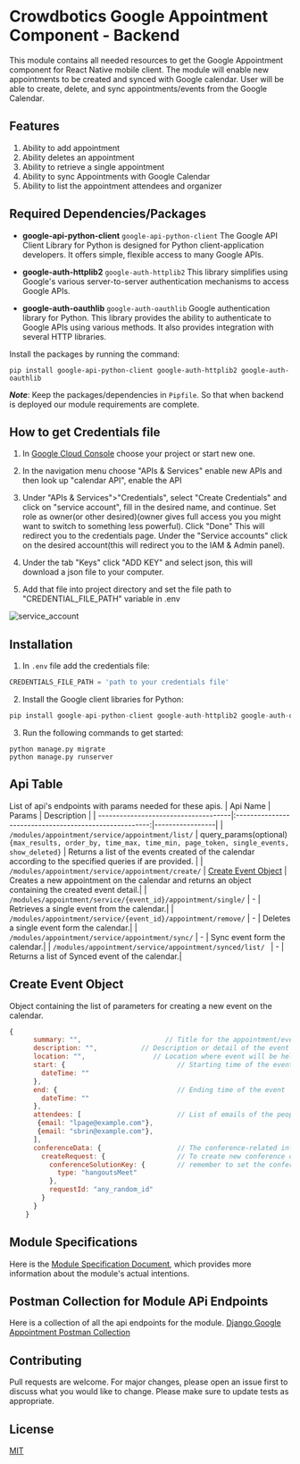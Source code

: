 # Crowdbotics Google Appointment Component - Backend
This module contains all needed resources to get the Google Appointment component for React
Native mobile client. The module will enable new appointments to be created and synced with Google calendar. User will be able to create, delete, and sync appointments/events from the Google Calendar.

## Features
1. Ability to add appointment
2. Ability deletes an appointment
3. Ability to retrieve a single appointment
4. Ability to sync Appointments with Google Calendar
5. Ability to list the appointment attendees and organizer



## Required Dependencies/Packages

* **google-api-python-client**
`google-api-python-client` The Google API Client Library for Python is designed for Python client-application developers. It offers simple, flexible access to many Google APIs.

* **google-auth-httplib2**
`google-auth-httplib2` This library simplifies using Google's various server-to-server authentication mechanisms to access Google APIs.

* **google-auth-oauthlib**
`google-auth-oauthlib` Google authentication library for Python. This library provides the ability to authenticate to Google APIs using various methods. It also provides integration with several HTTP libraries.

Install the packages by running the command:
```console
pip install google-api-python-client google-auth-httplib2 google-auth-oauthlib
```
***Note***: Keep the packages/dependencies in `Pipfile`. So that when backend is deployed our module requirements are complete.


## How to get Credentials file  
1. In [Google Cloud Console](https://console.cloud.google.com/) choose your project or start new one.

2. In the navigation menu choose "APIs & Services" enable new APIs and then look up "calendar API", enable the API

3. Under "APIs & Services">"Credentials", select "Create Credentials" and click on "service account", fill in the desired name, and continue. Set role as owner(or other desired)(owner gives full access you you might want to switch to something less powerful). Click "Done"
This will redirect you to the credentials page. Under the "Service accounts" click on the desired account(this will redirect you to the IAM & Admin panel).
4. Under the tab "Keys" click "ADD KEY" and select json, this will download a json file to your computer.

5. Add that file into project directory and set the file path to "CREDENTIAL_FILE_PATH" variable in .env 

![service_account](https://user-images.githubusercontent.com/76822297/227890333-1767d60a-696e-40f4-b33e-7ef480593902.png)


## Installation
1. In `.env` file add the credentials file:

```py
CREDENTIALS_FILE_PATH = 'path to your credentials file'
```

2. Install the Google client libraries for Python:

```py
pip install google-api-python-client google-auth-httplib2 google-auth-oauthlib
```

3. Run the following commands to get started:
```
python manage.py migrate
python manage.py runserver
```

## Api Table
List of api's endpoints with params needed for these apis.
| Api Name                             |                         Params                         | Description     |
| -------------------------------------|:------------------------------------------------------:|-----------------|
| `/modules/appointment/service/appointment/list/` | query_params(optional) `{max_results, order_by, time_max, time_min, page_token, single_events, show_deleted}` | Returns a list of the events created of the calendar according to the specified queries if are provided. |
| `/modules/appointment/service/appointment/create/` | [Create Event Object](#create-event-object) | Creates a new appointment on the calendar and returns an object containing the created event detail.|
| `/modules/appointment/service/{event_id}/appointment/single/` | - | Retrieves a single event from the calendar.|
| `/modules/appointment/service/{event_id}/appointment/remove/` | - | Deletes a single event form the calendar.|
| `/modules/appointment/service/appointment/sync/` | - | Sync event form the calendar.|
| `/modules/appointment/service/appointment/synced/list/ ` | - | Returns a list of Synced event of the calendar.|


## Create Event Object
Object containing the list of parameters for creating a new event on the calendar.

```javascript
{
      summary: "",                     // Title for the appointment/event
      description: "",           // Description or detail of the event
      location: "",                 // Location where event will be held
      start: {                            // Starting time of the event
        dateTime: ""
      },
      end: {                              // Ending time of the event
        dateTime: ""
      },
      attendees: [                        // List of emails of the people going to attend the event
       {email: "lpage@example.com"},
       {email: "sbrin@example.com"},
      ],
      conferenceData: {                   // The conference-related information, such as details of a Google Meet conference.
        createRequest: {                  // To create new conference details use the createRequest field. To persist your changes,
          conferenceSolutionKey: {        // remember to set the conferenceDataVersion request parameter to 1.
            type: "hangoutsMeet"
          },
          requestId: "any_random_id"
        }
      }
    }
```

## Module Specifications
Here is the [Module Specification Document](https://docs.google.com/document/d/1hZZU-EBnMTdZaUoG0onDHnq3pB4l6ULDK8BKkUV9Pi8/edit?usp=sharing), which provides more information about the module's actual intentions.

## Postman Collection for Module APi Endpoints
Here is a collection of all the api endpoints for the module.
[Django Google Appointment Postman Collection](https://drive.google.com/file/d/1o9ZyKMFsn_a_IPjIO2dVRBovP_7wJxa-/view?usp=share_link)

## Contributing

Pull requests are welcome. For major changes, please open an issue first to discuss what you would like to change.
Please make sure to update tests as appropriate.

## License

[MIT](https://choosealicense.com/licenses/mit/)